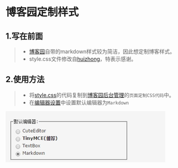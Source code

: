 # 博客园定制样式
## 1.写在前面
> * [博客园](http://www.cnblogs.com/gzdaijie/)自带的markdown样式较为简洁，因此想定制博客样式。
> * style.css文件修改自[huizhong](https://github.com/huizhong/cnblogs-markdown-css)，特表示感谢。

## 2.使用方法
> * 将[style.css](./style.css)的代码复制到[博客园后台管理](http://i.cnblogs.com/Configure.aspx)的`页面定制CSS代码`中。
> * 在[编辑器设置](http://i.cnblogs.com/Preferences.aspx)中设置默认编辑器为`Markdown`

![编辑器设置](./image/settings_editor.jpg)
